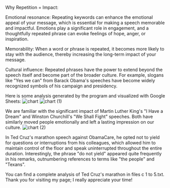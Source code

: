 Why Repetition = Impact:

Emotional resonance: Repeating keywords can enhance the emotional appeal of your message, which is essential for making a speech memorable and impactful. Emotions play a significant role in engagement, and a thoughtfully repeated phrase can evoke feelings of hope, anger, or inspiration.

Memorability: When a word or phrase is repeated, it becomes more likely to stay with the audience, thereby increasing the long-term impact of your message.

Cultural influence: Repeated phrases have the power to extend beyond the speech itself and become part of the broader culture. For example, slogans like "Yes we can" from Barack Obama's speeches have become widely recognized symbols of his campaign and presidency.

Here is some analysis generated by the program and visualized with Google Sheets:
![chart](https://github.com/user-attachments/assets/e83b775b-d90e-4ffa-8916-98c8daa64621)
![chart (1)](https://github.com/user-attachments/assets/a4ac5413-2b33-480f-9db6-2b107ff40e24)

We are familiar with the significant impact of Martin Luther King's "I Have a Dream" and Winston Churchill's "We Shall Fight" speeches. Both have similarly moved people emotionally and left a lasting impression on our culture.
![chart (2)](https://github.com/user-attachments/assets/f77fb27b-f532-4f1c-9747-519ab8cb6090)

In Ted Cruz's marathon speech against ObamaCare, he opted not to yield for questions or interruptions from his colleagues, which allowed him to maintain control of the floor and speak uninterrupted throughout the entire duration. Interestingly, the phrase "do not yield" appeared quite frequently in his remarks, outnumbering references to terms like "the people" and "Texans".

You can find a complete analysis of Ted Cruz's marathon in files c 1 to 5.txt. Thank you for visiting my page; I really appreciate your time!
